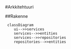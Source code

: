 #Arkkitehtuuri

##Rakenne

```mermaid
 classDiagram
	ui-->>services
	services-->>entities
	services-->>repositories
	repositories-->>entities
```
